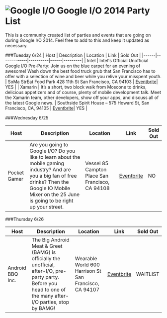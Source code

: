 ![Google I/O](http://blog.xamarin.com/wp-content/uploads/2014/06/google-io-2014.jpg)
Google I/O 2014 Party List
==========================

This is a community created list of parties and events that are going on during Google I/O 2014. Feel free to add to this and keep it updated as necessary.

###Tuesday 6/24
| Host | Description | Location | Link | Sold Out |
|------|-------------|----------|------|---------|
| Intel | Intel's Official Unofficial Google I/O Pre-Party: Join us on the blue carpet for an evening of awesome!  Wash down the best food truck grub that San Francisco has to offer with a selection of wine and beer while you relive your misspent youth. | SoMa StrEat Food Park 428 11th St San Francisco, CA 94103 | [Eventbrite](http://www.eventbrite.com/e/intels-official-unofficial-google-io-pre-party-tickets-11702828475)| YES |
| Xamarin | It’s a short, two block walk from Moscone to drinks, delicious appetizers and of course, plenty of mobile development talk.  Meet the Xamarin team, other developers, show off your apps, and discuss all of the latest Google news. | Southside Spirit House – 575 Howard St, San Francisco, CA, 94105 | [Eventbrite](http://www.eventbrite.com/e/xamarins-google-io-2014-party-tickets-11978872129)| YES |



###Wednesday 6/25

| Host | Description | Location | Link | Sold Out |
|------|-------------|----------|------|---------|
| Pocket Gamer | Are you going to Google I/O? Do you like to learn about the mobile gaming industry? And are you a big fan of free drinks? Then the Google IO Mobile Mixer on the 25 June is going to be right up your street. | Vessel 85 Campton Place San Francisco, CA 94108 | [Eventbrite](http://www.eventbrite.co.uk/e/pocket-gamer-mobile-mixer-google-io-with-appflood-everyplay-mobogenie-tickets-10015248879)| NO |

###Thursday 6/26

| Host | Description | Location | Link | Sold Out |
|------|-------------|----------|------|---------|
| Android BBQ Inc. | The Big Android Meat & Greet (BAMG) is officially the unofficial, after-I/O, pre-party party.  Before you head to one of the many after-I/O parties, stop by BAMG! |Wearable World 600 Harrison St San Francisco, CA 94107 | [Eventbrite](http://www.eventbrite.com/e/big-android-meat-greet-tickets-11786807659)| WAITLIST |

